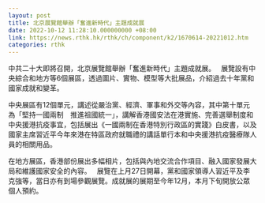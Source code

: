```yaml
---
layout: post
title: 北京展覽館舉辦「奮進新時代」主題成就展
date: 2022-10-12 11:28:10.000000000 +08:00
link: https://news.rthk.hk/rthk/ch/component/k2/1670614-20221012.htm
categories: rthk
---
```


中共二十大即將召開，北京展覽館舉辦「奮進新時代」主題成就展。
 
展覽設有中央綜合和地方等6個展區，透過圖片、實物、模型等大批展品，介紹過去十年黨和國家成就和變革。

中央展區有12個單元，講述從嚴治黨、經濟、軍事和外交等內容，其中第十單元為「堅持一國兩制　推進祖國統一」，講解香港國安法在港實施、完善選舉制度和中央援港抗疫事宜，包括展出《一國兩制在香港特別行政區的實踐》白皮書，以及國家主席習近平今年來港在特區政府就職禮的講話單行本和中央援港抗疫醫療隊人員的相關用品。

在地方展區，香港部份展出多幅相片，包括與內地交流合作項目、融入國家發展大局和維護國家安全的內容。
 
展覽在上月27日開幕，黨和國家領導人習近平及李克強等，當日亦有到場參觀展覽。成就展的展期至今年12月，本月下旬開放公眾個人預約。
